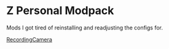 # Z Personal Modpack

Mods I got tired of reinstalling and readjusting the configs for.

[RecordingCamera](https://thunderstore.io/c/lethal-company/p/Graze/RecordingCamera/)
